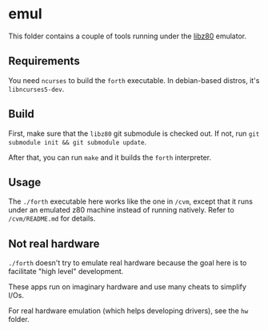 # emul

This folder contains a couple of tools running under the [libz80][libz80]
emulator.

## Requirements

You need `ncurses` to build the `forth` executable. In debian-based distros,
it's `libncurses5-dev`.

## Build

First, make sure that the `libz80` git submodule is checked out. If not, run
`git submodule init && git submodule update`.

After that, you can run `make` and it builds the `forth` interpreter.

## Usage

The `./forth` executable here works like the one in `/cvm`, except that it runs
under an emulated z80 machine instead of running natively. Refer to
`/cvm/README.md` for details.

## Not real hardware

`./forth` doesn't try to emulate real hardware
because the goal here is to facilitate "high level" development.

These apps run on imaginary hardware and use many cheats to simplify I/Os.

For real hardware emulation (which helps developing drivers), see the `hw`
folder.

[libz80]: https://github.com/ggambetta/libz80
